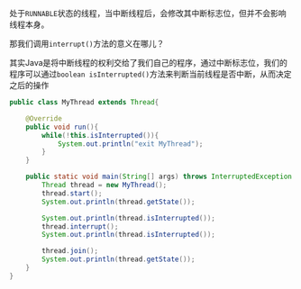 处于`RUNNABLE`状态的线程，当中断线程后，会修改其中断标志位，但并不会影响线程本身。

那我们调用`interrupt()`方法的意义在哪儿？

其实Java是将中断线程的权利交给了我们自己的程序，通过中断标志位，我们的程序可以通过`boolean isInterrupted()`方法来判断当前线程是否中断，从而决定之后的操作

```java
public class MyThread extends Thread{

    @Override
    public void run(){
        while(!this.isInterrupted()){
            System.out.println("exit MyThread");
        }
    }

    public static void main(String[] args) throws InterruptedException {
        Thread thread = new MyThread();
        thread.start();
        System.out.println(thread.getState());

        System.out.println(thread.isInterrupted());
        thread.interrupt();
        System.out.println(thread.isInterrupted());

        thread.join();
        System.out.println(thread.getState());
    }
}
```